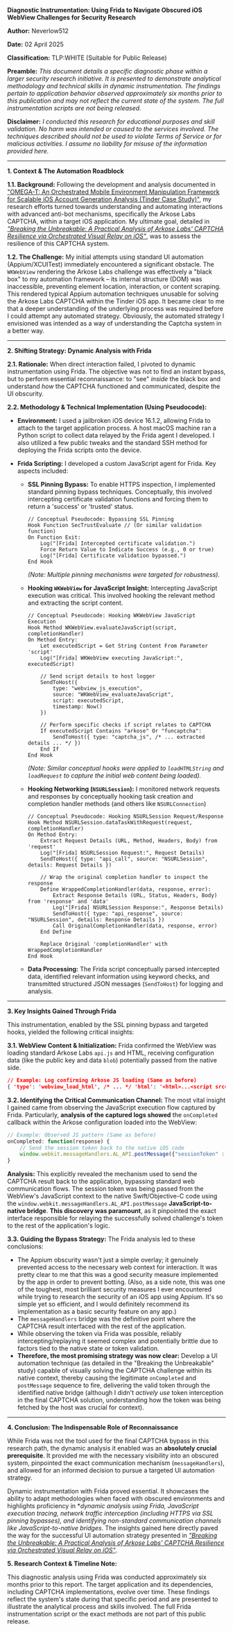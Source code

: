 
**Diagnostic Instrumentation: Using Frida to Navigate Obscured iOS WebView Challenges for Security Research**

**Author:** Neverlow512

**Date:** 02 April 2025

**Classification:** TLP:WHITE (Suitable for Public Release)

**Preamble:** *This document details a specific diagnostic phase within a larger security research initiative. It is presented to demonstrate analytical methodology and technical skills in dynamic instrumentation. The findings pertain to application behavior observed approximately six months prior to this publication and may not reflect the current state of the system. The full instrumentation scripts are not being released.*

**Disclaimer:** *I conducted this research for educational purposes and skill validation. No harm was intended or caused to the services involved. The techniques described should not be used to violate Terms of Service or for malicious activities. I assume no liability for misuse of the information provided here.*

---

**1. Context & The Automation Roadblock**

**1.1. Background:** Following the development and analysis documented in ["OMEGA-T: An Orchestrated Mobile Environment Manipulation Framework for Scalable iOS Account Generation Analysis (Tinder Case Study)"](https://github.com/Neverlow512/OMEGA-T-Research/blob/main/README.md), my research efforts turned towards understanding and automating interactions with advanced anti-bot mechanisms, specifically the Arkose Labs CAPTCHA, within a target iOS application. My ultimate goal, detailed in [*"Breaking the Unbreakable: A Practical Analysis of Arkose Labs' CAPTCHA Resilience via Orchestrated Visual Relay on iOS"*](https://github.com/Neverlow512/Breaking-the-Unbreakable-iOS-Captcha-Research/blob/main/README.md), was to assess the resilience of this CAPTCHA system.

**1.2. The Challenge:** My initial attempts using standard UI automation (Appium/XCUITest) immediately encountered a significant obstacle. The `WKWebView` rendering the Arkose Labs challenge was effectively a "black box" to my automation framework – its internal structure (DOM) was inaccessible, preventing element location, interaction, or content scraping. This rendered typical Appium automation techniques unusable for solving the Arkose Labs CAPTCHA within the Tinder iOS app. It became clear to me that a deeper understanding of the underlying process was required before I could attempt any automated strategy. Obviously, the automated strategy I envisioned was intended as a way of understanding the Captcha system in a better way.

---

**2. Shifting Strategy: Dynamic Analysis with Frida**

**2.1. Rationale:** When direct interaction failed, I pivoted to dynamic instrumentation using Frida. The objective was not to find an instant bypass, but to perform essential reconnaissance: to "see" *inside* the black box and understand *how* the CAPTCHA functioned and communicated, despite the UI obscurity.

**2.2. Methodology & Technical Implementation (Using Pseudocode):**

*   **Environment:** I used a jailbroken iOS device 16.1.2, allowing Frida to attach to the target application process. A host macOS machine ran a Python script to collect data relayed by the Frida agent I developed. I also utilized a few public tweaks and the standard SSH method for deploying the Frida scripts onto the device.

*   **Frida Scripting:** I developed a custom JavaScript agent for Frida. Key aspects included:

    *   **SSL Pinning Bypass:** To enable HTTPS inspection, I implemented standard pinning bypass techniques. Conceptually, this involved intercepting certificate validation functions and forcing them to return a 'success' or 'trusted' status.

        ```pseudocode
        // Conceptual Pseudocode: Bypassing SSL Pinning
        Hook Function SecTrustEvaluate // (Or similar validation function)
        On Function Exit:
            Log("[Frida] Intercepted certificate validation.")
            Force Return Value to Indicate Success (e.g., 0 or true)
            Log("[Frida] Certificate validation bypassed.")
        End Hook
        ```
        *(Note: Multiple pinning mechanisms were targeted for robustness).*

    *   **Hooking `WKWebView` for JavaScript Insight:** Intercepting JavaScript execution was critical. This involved hooking the relevant method and extracting the script content.
        ```pseudocode
        // Conceptual Pseudocode: Hooking WKWebView JavaScript Execution
        Hook Method WKWebView.evaluateJavaScript(script, completionHandler)
        On Method Entry:
            Let executedScript = Get String Content From Parameter 'script'
            Log("[Frida] WKWebView executing JavaScript:", executedScript)
            
            // Send script details to host logger
            SendToHost({ 
                type: "webview_js_execution", 
                source: "WKWebView_evaluateJavaScript",
                script: executedScript, 
                timestamp: Now() 
            })
            
            // Perform specific checks if script relates to CAPTCHA
            If executedScript Contains "arkose" Or "funcaptcha":
                SendToHost({ type: "captcha_js", /* ... extracted details ... */ })
            End If
        End Hook
        ```
        *(Note: Similar conceptual hooks were applied to `loadHTMLString` and `loadRequest` to capture the initial web content being loaded).*

    *   **Hooking Networking (`NSURLSession`):** I monitored network requests and responses by conceptually hooking task creation and completion handler methods (and others like `NSURLConnection`)
    
        ```pseudocode
        // Conceptual Pseudocode: Hooking NSURLSession Request/Response
        Hook Method NSURLSession.dataTaskWithRequest(request, completionHandler)
        On Method Entry:
            Extract Request Details (URL, Method, Headers, Body) from 'request'
            Log("[Frida] NSURLSession Request:", Request Details)
            SendToHost({ type: "api_call", source: "NSURLSession", details: Request Details })

            // Wrap the original completion handler to inspect the response
            Define WrappedCompletionHandler(data, response, error):
                Extract Response Details (URL, Status, Headers, Body) from 'response' and 'data'
                Log("[Frida] NSURLSession Response:", Response Details)
                SendToHost({ type: "api_response", source: "NSURLSession", details: Response Details })
                Call OriginalCompletionHandler(data, response, error)
            End Define

            Replace Original 'completionHandler' with WrappedCompletionHandler
        End Hook
        ```

    *   **Data Processing:** The Frida script conceptually parsed intercepted data, identified relevant information using keyword checks, and transmitted structured JSON messages (`SendToHost`) for logging and analysis.

---

**3. Key Insights Gained Through Frida**

This instrumentation, enabled by the SSL pinning bypass and targeted hooks, yielded the following critical insights:

**3.1. WebView Content & Initialization:** Frida confirmed the WebView was loading standard Arkose Labs `api.js` and HTML, receiving configuration data (like the public key and data `blob`) potentially passed from the native side.

```json
// Example: Log confirming Arkose JS loading (Same as before)
{ 'type': 'webview_load_html', /* ... */ 'html': '<html>...<script src="https://[arkose_domain]/v2/[PUBLIC_KEY]/api.js">...</script>...</html>' /* ... */ }
```

**3.2. Identifying the Critical Communication Channel:** The most vital insight I gained came from observing the JavaScript execution flow captured by Frida. Particularly, **analysis of the captured logs showed** the `onCompleted` callback within the Arkose configuration loaded into the WebView:

```javascript
// Example: Observed JS pattern (Same as before)
onCompleted: function(response) {
    // Send the session token back to the native iOS code
    window.webkit.messageHandlers.AL_API.postMessage({"sessionToken" : response.token}); 
}
```
**Analysis:** This explicitly revealed the mechanism used to send the CAPTCHA result back to the application, bypassing standard web communication flows. The session token was being passed from the WebView's JavaScript context to the native Swift/Objective-C code using the `window.webkit.messageHandlers.AL_API.postMessage` **JavaScript-to-native bridge**. **This discovery was paramount**, as it pinpointed the exact interface responsible for relaying the successfully solved challenge's token to the rest of the application's logic.

**3.3. Guiding the Bypass Strategy:** The Frida analysis led to these conclusions:
*   The Appium obscurity wasn't just a simple overlay; it genuinely prevented access to the necessary web context for interaction. It was pretty clear to me that this was a good security measure implemented by the app in order to prevent botting. (Also, as a side note, this was one of the toughest, most brilliant security measures I ever encountered while trying to research the security of an iOS app using Appium. It's so simple yet so efficient, and I would definitely recommend its implementation as a basic security feature on any app.)
*   The `messageHandlers` bridge was the definitive point where the CAPTCHA result interfaced with the rest of the application.
*   While observing the token via Frida was possible, reliably intercepting/replaying it seemed complex and potentially brittle due to factors tied to the native state or token validation.
*   **Therefore, the most promising strategy was now clear:** Develop a UI automation technique (as detailed in the "Breaking the Unbreakable" study) capable of visually solving the CAPTCHA challenge within its native context, thereby causing the legitimate `onCompleted` and `postMessage` sequence to fire, delivering the valid token through the identified native bridge (although I didn't *actively use* token interception in the final CAPTCHA solution, understanding how the token was being fetched by the host was crucial for context).

---

**4. Conclusion: The Indispensable Role of Reconnaissance**

While Frida was not the tool used for the final CAPTCHA bypass in this research path, the dynamic analysis it enabled was an **absolutely crucial prerequisite**. It provided me with the necessary visibility into an obscured system, pinpointed the exact communication mechanism (`messageHandlers`), and allowed for an informed decision to pursue a targeted UI automation strategy.

Dynamic instrumentation with Frida proved essential. It showcases the ability to adapt methodologies when faced with obscured environments and highlights proficiency in **dynamic analysis using Frida, JavaScript execution tracing, network traffic interception (including HTTPS via SSL pinning bypasses), and identifying non-standard communication channels like JavaScript-to-native bridges*. The insights gained here directly paved the way for the successful UI automation strategy presented in [*"Breaking the Unbreakable: A Practical Analysis of Arkose Labs' CAPTCHA Resilience via Orchestrated Visual Relay on iOS"*](https://github.com/Neverlow512/Breaking-the-Unbreakable-iOS-Captcha-Research/blob/main/README.md).

**5. Research Context & Timeline Note:**

This diagnostic analysis using Frida was conducted approximately six months prior to this report. The target application and its dependencies, including CAPTCHA implementations, evolve over time. These findings reflect the system's state during that specific period and are presented to illustrate the analytical process and skills involved. The full Frida instrumentation script or the exact methods are not part of this public release.
